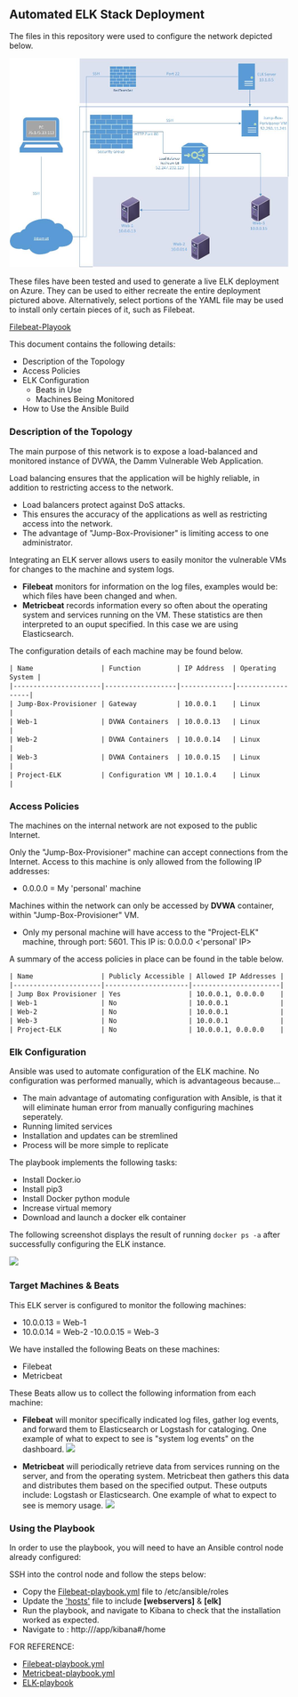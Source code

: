 ## Automated ELK Stack Deployment

The files in this repository were used to configure the network depicted below.

![](https://github.com/karimmishriky/CB-Project1/blob/main/Diagrams/Project%201%20diagram.jpg)

These files have been tested and used to generate a live ELK deployment on Azure. They can be used to either recreate the entire deployment pictured above. Alternatively, select portions of the YAML file may be used to install only certain pieces of it, such as Filebeat.

[Filebeat-Playook](https://github.com/kobsequio/ElkStack-Project1/blob/main/Ansible/Filebeat%20Playbook.txt)  

This document contains the following details:
- Description of the Topology
- Access Policies
- ELK Configuration
  - Beats in Use
  - Machines Being Monitored
- How to Use the Ansible Build


### Description of the Topology

The main purpose of this network is to expose a load-balanced and monitored instance of DVWA, the Damm Vulnerable Web Application.

Load balancing ensures that the application will be highly reliable, in addition to restricting access to the network.

- Load balancers protect against DoS attacks.
- This ensures the accuracy of the applications as well as restricting access into the network. 
- The advantage of "Jump-Box-Provisioner" is limiting access to one administrator.


Integrating an ELK server allows users to easily monitor the vulnerable VMs for changes to the machine and system logs.
- **Filebeat** monitors for information on the log files, examples would be: which files have been changed and when.
- **Metricbeat** records information every so often about the operating system and services running on the VM. These statistics are then interpreted to an ouput specified. In this case we are using Elasticsearch.  

The configuration details of each machine may be found below.

```git
| Name                 | Function         | IP Address  | Operating System |
|----------------------|------------------|-------------|------------------|
| Jump-Box-Provisioner | Gateway          | 10.0.0.1    | Linux            |
| Web-1                | DVWA Containers  | 10.0.0.13   | Linux            |
| Web-2                | DVWA Containers  | 10.0.0.14   | Linux            |
| Web-3                | DVWA Containers  | 10.0.0.15   | Linux            |
| Project-ELK          | Configuration VM | 10.1.0.4    | Linux            |
````
### Access Policies

The machines on the internal network are not exposed to the public Internet. 

Only the "Jump-Box-Provisioner" machine can accept connections from the Internet. Access to this machine is only allowed from the following IP addresses:
- 0.0.0.0 = My 'personal' machine

Machines within the network can only be accessed by **DVWA** container, within "Jump-Box-Provisioner" VM.
- Only my personal machine will have access to the "Project-ELK" machine, through port: 5601. This IP is: 0.0.0.0 <'personal' IP>

A summary of the access policies in place can be found in the table below.

```git
| Name                 | Publicly Accessible | Allowed IP Addresses |
|----------------------|---------------------|----------------------|
| Jump Box Provisioner | Yes                 | 10.0.0.1, 0.0.0.0    |
| Web-1                | No                  | 10.0.0.1             |
| Web-2                | No                  | 10.0.0.1             |
| Web-3                | No                  | 10.0.0.1             |
| Project-ELK          | No                  | 10.0.0.1, 0.0.0.0    |
````
### Elk Configuration

Ansible was used to automate configuration of the ELK machine. No configuration was performed manually, which is advantageous because...
- The main advantage of automating configuration with Ansible, is that it will eliminate human error from manually configuring machines seperately.
- Running limited services 
- Installation and updates can be stremlined
- Process will be more simple to replicate

The playbook implements the following tasks:
- Install Docker.io
- Install pip3
- Install Docker python module
- Increase virtual memory
- Download and launch a docker elk container

The following screenshot displays the result of running `docker ps -a` after successfully configuring the ELK instance.

![](https://github.com/kobsequio/CB-Project1/blob/main/Diagrams/docker%20ps.png)

### Target Machines & Beats
This ELK server is configured to monitor the following machines:
- 10.0.0.13 = Web-1
- 10.0.0.14 = Web-2
 -10.0.0.15 = Web-3

We have installed the following Beats on these machines:
- Filebeat
- Metricbeat

These Beats allow us to collect the following information from each machine:

- **Filebeat** will monitor specifically indicated log files, gather log events, and forward them to Elasticsearch or Logstash for cataloging. One example of what to expect to see is "system log events" on the dashboard.
![](https://github.com/kobsequio/CB-Project1/blob/main/Diagrams/Filebeat.png)

- **Metricbeat** will periodically retrieve data from services running on the server, and from the operating system. Metricbeat then gathers this data and distributes them based on the specified output. These outputs include: Logstash or Elasticsearch. One example of what to expect to see  is memory usage.
![](https://github.com/kobsequio/CB-Project1/blob/main/Diagrams/Metricbeat.png)

### Using the Playbook
In order to use the playbook, you will need to have an Ansible control node already configured:

SSH into the control node and follow the steps below:
- Copy the [Filebeat-playbook.yml](https://github.com/karimmishriky/CB-Project1/blob/main/Ansible/Filebeat%20Playbook.txt) file to /etc/ansible/roles
- Update the ['hosts'](https://github.com/karimmishriky/CB-Project1/blob/main/Ansible/hosts.txt) file to include **[webservers]** & **[elk]**
- Run the playbook, and navigate to Kibana to check that the installation worked as expected.
- Navigate to : http://<Host IP>/app/kibana#/home

FOR REFERENCE:
- [Filebeat-playbook.yml](https://github.com/karimmishriky/CB-Project1/blob/main/Ansible/Filebeat%20Playbook.txt)
- [Metricbeat-playbook.yml](https://github.com/karimmishriky/CB-Project1/blob/main/Ansible/Metricbeat%20Playbook.txt)
- [ELK-playbook](https://github.com/karimmishriky/CB-Project1/blob/main/Ansible/ELK-playbook.txt)
